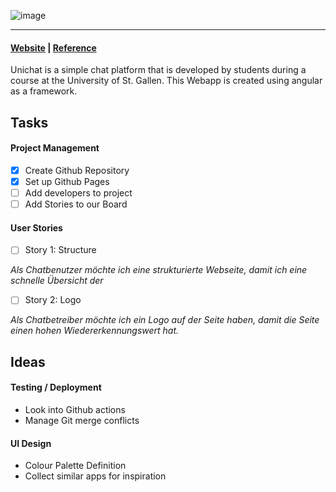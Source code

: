 

![image](https://github.com/universitychat/app/blob/main/assets/logo-unichat-small.jpg)

---

#### [Website](https://universitychat.github.io/website) | [Reference](http://hsgchat.azurewebsites.net/)

Unichat is a simple chat platform that is developed by students during a course at the University of St. Gallen. This Webapp is created using angular as a framework.

## Tasks

#### Project Management

- [x] Create Github Repository
- [x] Set up Github Pages
- [ ] Add developers to project
- [ ] Add Stories to our Board
 
#### User Stories

- [ ] Story 1: Structure

*Als Chatbenutzer möchte ich eine strukturierte Webseite, damit ich eine schnelle Übersicht der*

- [ ] Story 2: Logo

*Als Chatbetreiber möchte ich ein Logo auf der Seite haben, damit die Seite einen hohen Wiedererkennungswert hat.*

## Ideas

#### Testing / Deployment
- Look into Github actions
- Manage Git merge conflicts

#### UI Design
- Colour Palette Definition
- Collect similar apps for inspiration
